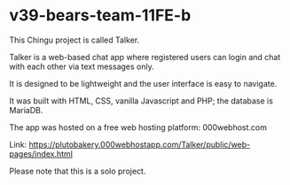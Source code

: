 # v39-bears-team-11FE-b


This Chingu project is called Talker. 


Talker is a web-based chat app where registered users can login and chat with each other via text messages only. 

It is designed to be lightweight and the user interface is easy to navigate.

It was built with HTML, CSS, vanilla Javascript and PHP; the database is MariaDB.

The app was hosted on a free web hosting platform: 000webhost.com

Link:   https://plutobakery.000webhostapp.com/Talker/public/web-pages/index.html


Please note that this is a solo project.

